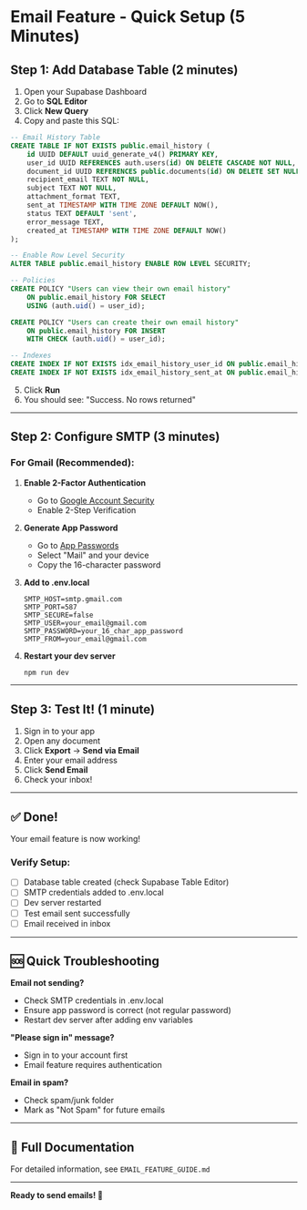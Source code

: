 # Email Feature - Quick Setup (5 Minutes)

## Step 1: Add Database Table (2 minutes)

1. Open your Supabase Dashboard
2. Go to **SQL Editor**
3. Click **New Query**
4. Copy and paste this SQL:

```sql
-- Email History Table
CREATE TABLE IF NOT EXISTS public.email_history (
    id UUID DEFAULT uuid_generate_v4() PRIMARY KEY,
    user_id UUID REFERENCES auth.users(id) ON DELETE CASCADE NOT NULL,
    document_id UUID REFERENCES public.documents(id) ON DELETE SET NULL,
    recipient_email TEXT NOT NULL,
    subject TEXT NOT NULL,
    attachment_format TEXT,
    sent_at TIMESTAMP WITH TIME ZONE DEFAULT NOW(),
    status TEXT DEFAULT 'sent',
    error_message TEXT,
    created_at TIMESTAMP WITH TIME ZONE DEFAULT NOW()
);

-- Enable Row Level Security
ALTER TABLE public.email_history ENABLE ROW LEVEL SECURITY;

-- Policies
CREATE POLICY "Users can view their own email history"
    ON public.email_history FOR SELECT
    USING (auth.uid() = user_id);

CREATE POLICY "Users can create their own email history"
    ON public.email_history FOR INSERT
    WITH CHECK (auth.uid() = user_id);

-- Indexes
CREATE INDEX IF NOT EXISTS idx_email_history_user_id ON public.email_history(user_id);
CREATE INDEX IF NOT EXISTS idx_email_history_sent_at ON public.email_history(sent_at DESC);
```

5. Click **Run**
6. You should see: "Success. No rows returned"

---

## Step 2: Configure SMTP (3 minutes)

### For Gmail (Recommended):

1. **Enable 2-Factor Authentication**
   - Go to [Google Account Security](https://myaccount.google.com/security)
   - Enable 2-Step Verification

2. **Generate App Password**
   - Go to [App Passwords](https://myaccount.google.com/apppasswords)
   - Select "Mail" and your device
   - Copy the 16-character password

3. **Add to .env.local**
   ```env
   SMTP_HOST=smtp.gmail.com
   SMTP_PORT=587
   SMTP_SECURE=false
   SMTP_USER=your_email@gmail.com
   SMTP_PASSWORD=your_16_char_app_password
   SMTP_FROM=your_email@gmail.com
   ```

4. **Restart your dev server**
   ```bash
   npm run dev
   ```

---

## Step 3: Test It! (1 minute)

1. Sign in to your app
2. Open any document
3. Click **Export** → **Send via Email**
4. Enter your email address
5. Click **Send Email**
6. Check your inbox!

---

## ✅ Done!

Your email feature is now working!

### Verify Setup:

- [ ] Database table created (check Supabase Table Editor)
- [ ] SMTP credentials added to .env.local
- [ ] Dev server restarted
- [ ] Test email sent successfully
- [ ] Email received in inbox

---

## 🆘 Quick Troubleshooting

**Email not sending?**
- Check SMTP credentials in .env.local
- Ensure app password is correct (not regular password)
- Restart dev server after adding env variables

**"Please sign in" message?**
- Sign in to your account first
- Email feature requires authentication

**Email in spam?**
- Check spam/junk folder
- Mark as "Not Spam" for future emails

---

## 📖 Full Documentation

For detailed information, see `EMAIL_FEATURE_GUIDE.md`

---

**Ready to send emails! 📧**
